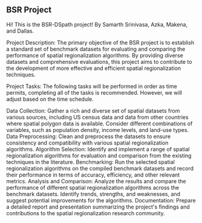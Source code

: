 ## BSR Project

Hi! This is the BSR-DSpath project! By Samarth Srinivasa, Azka, Makena, and Dallas. 

Project Description: 
The primary objective of the BSR project is to establish a standard set of benchmark datasets for evaluating and comparing the performance of spatial regionalization algorithms. By providing diverse datasets and comprehensive evaluations, this project aims to contribute to the development of more effective and efficient spatial regionalization techniques.


Project Tasks:
The following tasks will be performed in order as time permits, completing all of the tasks is recommended. However, we will adjust based on the time schedule.


Data Collection: Gather a rich and diverse set of spatial datasets from various sources, including US census data and data from other countries where spatial polygon data is available. Consider different combinations of variables, such as population density, income levels, and land-use types.
Data Preprocessing: Clean and preprocess the datasets to ensure consistency and compatibility with various spatial regionalization algorithms.
Algorithm Selection: Identify and implement a range of spatial regionalization algorithms for evaluation and comparison from the existing techniques in the literature.
Benchmarking: Run the selected spatial regionalization algorithms on the compiled benchmark datasets and record their performance in terms of accuracy, efficiency, and other relevant metrics.
Analysis and Comparison: Analyze the results and compare the performance of different spatial regionalization algorithms across the benchmark datasets. Identify trends, strengths, and weaknesses, and suggest potential improvements for the algorithms.
Documentation: Prepare a detailed report and presentation summarizing the project's findings and contributions to the spatial regionalization research community.

